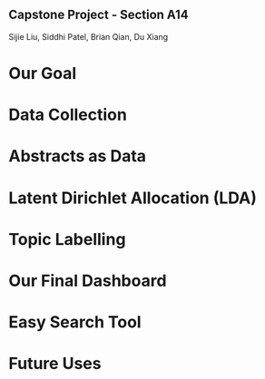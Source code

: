 ## Capstone Project - Section A14

Sijie Liu, Siddhi Patel, Brian Qian, Du Xiang



# Our Goal 

# Data Collection

# Abstracts as Data

# Latent Dirichlet Allocation (LDA)

# Topic Labelling

# Our Final Dashboard

# Easy Search Tool


# Future Uses 








